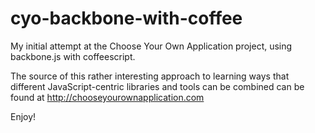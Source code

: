 cyo-backbone-with-coffee
========================

My initial attempt at the Choose Your Own Application project, using backbone.js with coffeescript.

The source of this rather interesting approach to learning ways that different JavaScript-centric libraries and tools can be combined can be found at http://chooseyourownapplication.com

Enjoy!
